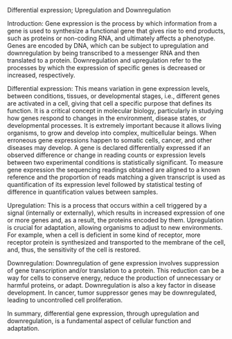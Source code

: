 Differential expression; Upregulation and Downregulation

Introduction: Gene expression is the process by which information from a gene is used to synthesize a functional gene that gives rise to end products, such as proteins or non-coding RNA, and ultimately affects a phenotype. Genes are encoded by DNA, which can be subject to upregulation and downregulation by being transcribed to a messenger RNA and then translated to a protein. Downregulation and upregulation refer to the processes by which the expression of specific genes is decreased or increased, respectively.

Differential expression: This means variation in gene expression levels, between conditions, tissues, or developmental stages, i.e., different genes are activated in a cell, giving that cell a specific purpose that defines its function. It is a critical concept in molecular biology, particularly in studying how genes respond to changes in the environment, disease states, or developmental processes. It is extremely important because it allows living organisms, to grow and develop into complex, multicellular beings. When erroneous gene expressions happen to somatic cells, cancer, and other diseases may develop. A gene is declared differentially expressed if an observed difference or change in reading counts or expression levels between two experimental conditions is statistically significant. To measure gene expression the sequencing readings obtained are aligned to a known reference and the proportion of reads matching a given transcript is used as quantification of its expression level followed by statistical testing of difference in quantification values between samples. 

Upregulation: This is a process that occurs within a cell triggered by a signal (internally or externally), which results in increased expression of one or more genes and, as a result, the proteins encoded by them. Upregulation is crucial for adaptation, allowing organisms to adjust to new environments. For example, when a cell is deficient in some kind of receptor, more receptor protein is synthesized and transported to the membrane of the cell, and, thus, the sensitivity of the cell is restored.

Downregulation: Downregulation of gene expression involves suppression of gene transcription and/or translation to a protein. This reduction can be a way for cells to conserve energy, reduce the production of unnecessary or harmful proteins, or adapt. Downregulation is also a key factor in disease development. In cancer, tumor suppressor genes may be downregulated, leading to uncontrolled cell proliferation. 

In summary, differential gene expression, through upregulation and downregulation, is a fundamental aspect of cellular function and adaptation. 
